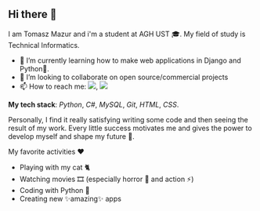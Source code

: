 ## Hi there 👋

I am Tomasz Mazur and i'm a student at AGH UST 🎓. My field of study is Technical Informatics.<br>

- 🌱 I’m currently learning how to make web applications in Django and Python🐍.
- 👯 I’m looking to collaborate on open source/commercial projects
- 📫 How to reach me: [![](https://img.shields.io/badge/facebook-3152A0?style=for-the-badge&logo=facebook&logoColor=white)](https://www.facebook.com/people/Tomasz-Mazur/pfbid02J1Gxm2V8quFt7KGSWbyVkYRhpgFKbK2n5x86gZsES1wysECPHEs9nYyxoiuXiW3il/), [![](https://img.shields.io/badge/linkedin-%230077B5.svg?style=for-the-badge&logo=linkedin)](https://www.linkedin.com/in/tomasz-mazur-023767267/)

__My tech stack__: *Python*, *C#*, *MySQL*, *Git*, *HTML*, *CSS*.

Personally, I find it really satisfying writing some code and then seeing the result of my work. Every little success motivates me and gives the power to develop myself and shape my future 🚀.

My favorite activities ❤
* Playing with my cat 🐈
* Watching movies 🎞 (especially horror 👻 and action ⚡)
* Coding with Python 🐍
* Creating new ✨amazing✨ apps

<!--
**tmaz00/tmaz00** is a ✨ _special_ ✨ repository because its `README.md` (this file) appears on your GitHub profile.

Here are some ideas to get you started:

- 🔭 I’m currently working on ...
- 🌱 I’m currently learning ...
- 👯 I’m looking to collaborate on ...
- 🤔 I’m looking for help with ...
- 💬 Ask me about ...
- 📫 How to reach me: ...
- 😄 Pronouns: ...
- ⚡ Fun fact: ...
-->
